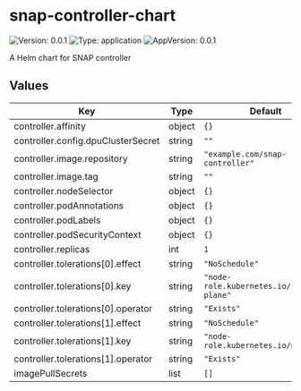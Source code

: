 # snap-controller-chart

![Version: 0.0.1](https://img.shields.io/badge/Version-0.0.1-informational?style=flat-square) ![Type: application](https://img.shields.io/badge/Type-application-informational?style=flat-square) ![AppVersion: 0.0.1](https://img.shields.io/badge/AppVersion-0.0.1-informational?style=flat-square)

A Helm chart for SNAP controller

## Values

| Key | Type | Default | Description |
|-----|------|---------|-------------|
| controller.affinity | object | `{}` |  |
| controller.config.dpuClusterSecret | string | `""` |  |
| controller.image.repository | string | `"example.com/snap-controller"` |  |
| controller.image.tag | string | `""` |  |
| controller.nodeSelector | object | `{}` |  |
| controller.podAnnotations | object | `{}` |  |
| controller.podLabels | object | `{}` |  |
| controller.podSecurityContext | object | `{}` |  |
| controller.replicas | int | `1` |  |
| controller.tolerations[0].effect | string | `"NoSchedule"` |  |
| controller.tolerations[0].key | string | `"node-role.kubernetes.io/control-plane"` |  |
| controller.tolerations[0].operator | string | `"Exists"` |  |
| controller.tolerations[1].effect | string | `"NoSchedule"` |  |
| controller.tolerations[1].key | string | `"node-role.kubernetes.io/master"` |  |
| controller.tolerations[1].operator | string | `"Exists"` |  |
| imagePullSecrets | list | `[]` |  |

